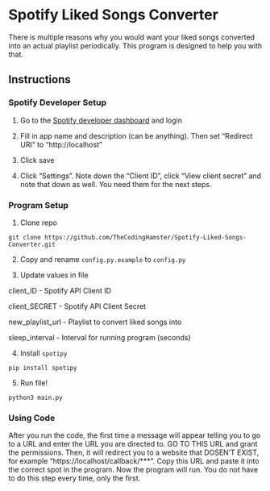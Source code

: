 # Spotify Liked Songs Converter

There is multiple reasons why you would want your liked songs converted into an actual playlist periodically. This program is designed to help you with that.

## Instructions

### Spotify Developer Setup

1. Go to the [Spotify developer dashboard](https://developer.spotify.com/dashboard/create) and login


4. Fill in app name and description (can be anything). Then set “Redirect URI” to “http://localhost”


5. Click save


6. Click “Settings”. Note down the “Client ID”, click “View client secret” and note that down as well. You need them for the next steps.

### Program Setup

1. Clone repo

`git clone https://github.com/TheCodingHamster/Spotify-Liked-Songs-Converter.git`


2. Copy and rename `config.py.example` to `config.py`


3. Update values in file

client_ID - Spotify API Client ID

client_SECRET - Spotify API Client Secret

new_playlist_url - Playlist to convert liked songs into

sleep_interval - Interval for running program (seconds)


4. Install `spotipy`

`pip install spotipy`


5. Run file!

`python3 main.py`


### Using Code
After you run the code, the first time a message will appear telling you to go to a URL and enter the URL you are directed to. GO TO THIS URL and grant the permissions. Then, it will redirect you to a website that DOSEN’T EXIST, for example “https://localhost/callback/***”. Copy this URL and paste it into the correct spot in the program. Now the program will run. You do not have to do this step every time, only the first.